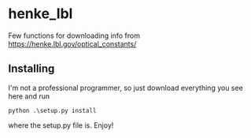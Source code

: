 # henke_lbl

Few functions for downloading info from https://henke.lbl.gov/optical_constants/

## Installing

I'm not a professional programmer, so just download everything you see here and run

```
python .\setup.py install
```

where the setup.py file is. Enjoy!